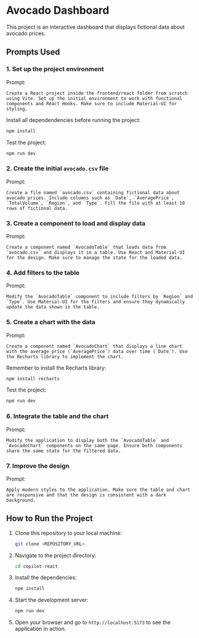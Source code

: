 # Avocado Dashboard

This project is an interactive dashboard that displays fictional data about avocado prices.

## Prompts Used

### 1. Set up the project environment
Prompt:
```
Create a React project inside the frontend/react folder from scratch using Vite. Set up the initial environment to work with functional components and React Hooks. Make sure to include Material-UI for styling.
```

Install all dependendencies before running the project:
```bash
npm install
```

Test the project:
```bash
npm run dev
```

### 2. Create the initial `avocado.csv` file
Prompt:
```
Create a file named `avocado.csv` containing fictional data about avocado prices. Include columns such as `Date`, `AveragePrice`, `TotalVolume`, `Region`, and `Type`. Fill the file with at least 10 rows of fictional data.
```

### 3. Create a component to load and display data
Prompt:
```
Create a component named `AvocadoTable` that loads data from `avocado.csv` and displays it in a table. Use React and Material-UI for the design. Make sure to manage the state for the loaded data.
```

### 4. Add filters to the table
Prompt:
```
Modify the `AvocadoTable` component to include filters by `Region` and `Type`. Use Material-UI for the filters and ensure they dynamically update the data shown in the table.
```

### 5. Create a chart with the data
Prompt:
```
Create a component named `AvocadoChart` that displays a line chart with the average price (`AveragePrice`) data over time (`Date`). Use the Recharts library to implement the chart.
```
Remember to install the Recharts library: 
```bash
npm install recharts
```

Test the project:
```bash
npm run dev
```

### 6. Integrate the table and the chart
Prompt:
```
Modify the application to display both the `AvocadoTable` and `AvocadoChart` components on the same page. Ensure both components share the same state for the filtered data.
```

### 7. Improve the design
Prompt:
```
Apply modern styles to the application. Make sure the table and chart are responsive and that the design is consistent with a dark background.
```

## How to Run the Project

1. Clone this repository to your local machine:
   ```bash
   git clone <REPOSITORY_URL>
   ```
2. Navigate to the project directory:
   ```bash
   cd copilot-react
   ```
3. Install the dependencies:
   ```bash
   npm install
   ```
4. Start the development server:
   ```bash
   npm run dev
   ```
5. Open your browser and go to `http://localhost:5173` to see the application in action.
